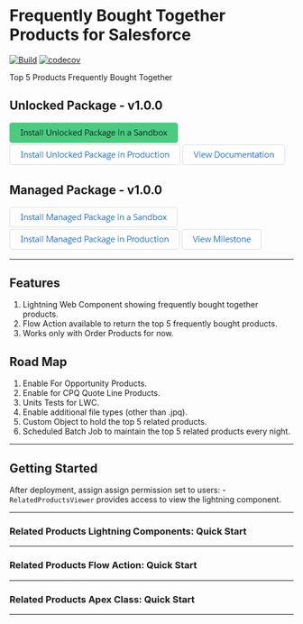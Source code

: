 # Frequently Bought Together Products for Salesforce

[![Build](https://github.com/justindixon/RelatedProducts/actions/workflows/build.yml/badge.svg)](https://github.com/jongpie/NebulaLogger/actions/workflows/build.yml)
[![codecov](https://codecov.io/gh/justindixon/RelatedProducts/branch/main/graph/badge.svg?token=ERQTH8T0N7)](https://codecov.io/gh/justindixon/RelatedProducts)


Top 5 Products Frequently Bought Together

## Unlocked Package - v1.0.0

[![Install Unlocked Package in a Sandbox](./images/btn-install-unlocked-package-sandbox.png)](https://test.salesforce.com/packaging/installPackage.apexp?p0=)
[![Install Unlocked Package in Production](./images/btn-install-unlocked-package-production.png)](https://login.salesforce.com/packaging/installPackage.apexp?p0=)
[![View Documentation](./images/btn-view-documentation.png)](https://justindixon.github.io/RelatedProducts/)

## Managed Package - v1.0.0

[![Install Managed Package in a Sandbox](./images/btn-install-managed-package-sandbox.png)](https://test.salesforce.com/packaging/installPackage.apexp?mgd=true&p0=)
[![Install Managed Package in Production](./images/btn-install-managed-package-production.png)](https://login.salesforce.com/packaging/installPackage.apexp?mgd=true&p0=)
[![View Milestone](./images/btn-view-managed-package-milestone.png)](https://github.com/justindixon/RelatedProducts/milestone/1)

---

## Features

1. Lightning Web Component showing frequently bought together products.
2. Flow Action available to return the top 5 frequently bought products.
3. Works only with Order Products for now.

## Road Map

1. Enable For Opportunity Products.
2. Enable for CPQ Quote Line Products.
3. Units Tests for LWC.
4. Enable additional file types (other than .jpq).
5. Custom Object to hold the top 5 related products.
6. Scheduled Batch Job to maintain the top 5 related products every night.

---

<!--## Installing

Related Products is available as both an unlocked package and a managed package. The metadata is the same in both packages, but there are some differences in the available functionality & features. All examples in `README` are for the unlocked package (no namespace) - simply add the `Nebula` namespace to the examples if you are using the managed package.

<table>
    <thead>
        <tr>
            <th></th>
            <th>Unlocked Package (Recommended)</th>
            <th>Managed Package</th>
        </tr>
    </thead>
    <tbody>
        <tr>
            <td>Namespace</td>
            <td>none</td>
            <td><code></code></td>
        </tr>
        <tr>
            <td>Future Releases</td>
            <td>Faster release cycle: new patch versions are released (e.g., <code>v4.4.x</code>) for new enhancements & bugfixes that are merged to the <code>main</code> branch in GitHub</td>
            <td>Slower release cycle: new minor versions are only released (e.g., <code>v4.x</code>) once new enhancements & bugfixes have been tested and code is stabilized</td>
        </tr>
        <tr>
            <td>Public & Protected Apex Methods</td>
            <td>Any <code>public</code> and <code>protected</code> Apex methods are subject to change in the future - they can be used, but you may encounter deployment issues if future changes to <code>public</code> and <code>protected</code> methods are not backwards-compatible</td>
            <td>Only <code>global</code> methods are available in managed packages - any <code>global</code> Apex methods available in the managed package will be supported for the foreseeable future</td>
        </tr>
    </tbody>
</table>

---
--->

## Getting Started

After deployment, assign assign permission set to users: - `RelatedProductsViewer` provides access to view the lightning component.

---

### Related Products Lightning Components: Quick Start

---

### Related Products Flow Action: Quick Start

---

### Related Products Apex Class: Quick Start

---
